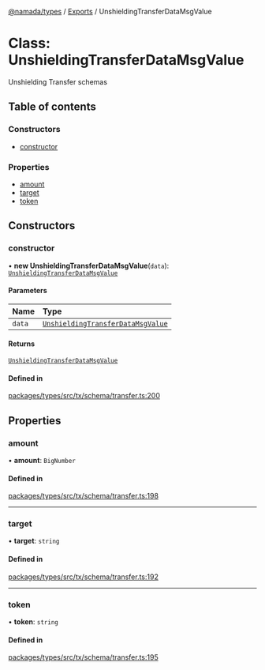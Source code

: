 [@namada/types](../README.md) / [Exports](../modules.md) / UnshieldingTransferDataMsgValue

# Class: UnshieldingTransferDataMsgValue

Unshielding Transfer schemas

## Table of contents

### Constructors

- [constructor](UnshieldingTransferDataMsgValue.md#constructor)

### Properties

- [amount](UnshieldingTransferDataMsgValue.md#amount)
- [target](UnshieldingTransferDataMsgValue.md#target)
- [token](UnshieldingTransferDataMsgValue.md#token)

## Constructors

### constructor

• **new UnshieldingTransferDataMsgValue**(`data`): [`UnshieldingTransferDataMsgValue`](UnshieldingTransferDataMsgValue.md)

#### Parameters

| Name | Type |
| :------ | :------ |
| `data` | [`UnshieldingTransferDataMsgValue`](UnshieldingTransferDataMsgValue.md) |

#### Returns

[`UnshieldingTransferDataMsgValue`](UnshieldingTransferDataMsgValue.md)

#### Defined in

[packages/types/src/tx/schema/transfer.ts:200](https://github.com/anoma/namada-interface/blob/789e785c74e4f6d9560d65f2f0f63787beddc028/packages/types/src/tx/schema/transfer.ts#L200)

## Properties

### amount

• **amount**: `BigNumber`

#### Defined in

[packages/types/src/tx/schema/transfer.ts:198](https://github.com/anoma/namada-interface/blob/789e785c74e4f6d9560d65f2f0f63787beddc028/packages/types/src/tx/schema/transfer.ts#L198)

___

### target

• **target**: `string`

#### Defined in

[packages/types/src/tx/schema/transfer.ts:192](https://github.com/anoma/namada-interface/blob/789e785c74e4f6d9560d65f2f0f63787beddc028/packages/types/src/tx/schema/transfer.ts#L192)

___

### token

• **token**: `string`

#### Defined in

[packages/types/src/tx/schema/transfer.ts:195](https://github.com/anoma/namada-interface/blob/789e785c74e4f6d9560d65f2f0f63787beddc028/packages/types/src/tx/schema/transfer.ts#L195)

